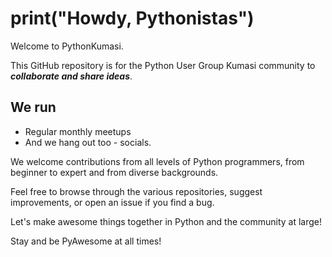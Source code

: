 # print("Howdy, Pythonistas")

Welcome to PythonKumasi.

This GitHub repository is for the Python User Group Kumasi community to ***collaborate and share ideas***.

## We run

- Regular monthly meetups
- And we hang out too - socials.

We welcome contributions from all levels of Python programmers, from beginner to expert and from diverse backgrounds.

Feel free to browse through the various repositories, suggest improvements, or open an issue if you find a bug.

Let's make awesome things together in Python and the community at large!

Stay and be PyAwesome at all times!
